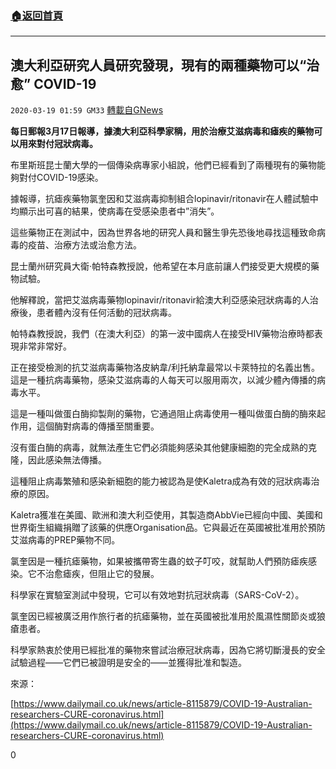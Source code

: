 ###  [:house:返回首頁](https://github.com/ourhimalayas/txt)
---

## 澳大利亞研究人員研究發現，現有的兩種藥物可以“治愈” COVID-19
`2020-03-19 01:59 GM33` [轉載自GNews](https://gnews.org/zh-hant/145001/)

**每日郵報3月17日報導，據澳大利亞科學家稱，用於治療艾滋病毒和瘧疾的藥物可以用來對付冠狀病毒。**

布里斯班昆士蘭大學的一個傳染病專家小組說，他們已經看到了兩種現有的藥物能夠對付COVID-19感染。

據報導，抗瘧疾藥物氯奎因和艾滋病毒抑制組合lopinavir/ritonavir在人體試驗中均顯示出可喜的結果，使病毒在受感染患者中”消失”。

這些藥物正在測試中，因為世界各地的研究人員和醫生爭先恐後地尋找這種致命病毒的疫苗、治療方法或治愈方法。

昆士蘭州研究員大衛·帕特森教授說，他希望在本月底前讓人們接受更大規模的藥物試驗。

他解釋說，當把艾滋病毒藥物lopinavir/ritonavir給澳大利亞感染冠狀病毒的人治療後，患者體內沒有任何活動的冠狀病毒。

帕特森教授說，我們（在澳大利亞）的第一波中國病人在接受HIV藥物治療時都表現非常非常好。

正在接受檢測的抗艾滋病毒藥物洛皮納韋/利托納韋最常以卡萊特拉的名義出售。這是一種抗病毒藥物，感染艾滋病毒的人每天可以服用兩次，以減少體內傳播的病毒水平。

這是一種叫做蛋白酶抑製劑的藥物，它通過阻止病毒使用一種叫做蛋白酶的酶來起作用，這個酶對病毒的傳播至關重要。

沒有蛋白酶的病毒，就無法產生它們必須能夠感染其他健康細胞的完全成熟的克隆，因此感染無法傳播。

這種阻止病毒繁殖和感染新細胞的能力被認為是使Kaletra成為有效的冠狀病毒治療的原因。

Kaletra獲准在美國、歐洲和澳大利亞使用，其製造商AbbVie已經向中國、美國和世界衛生組織捐贈了該藥的供應Organisation品。它與最近在英國被批准用於預防艾滋病毒的PREP藥物不同。

氯奎因是一種抗瘧藥物，如果被攜帶寄生蟲的蚊子叮咬，就幫助人們預防瘧疾感染。它不治愈瘧疾，但阻止它的發展。

科學家在實驗室測試中發現，它可以有效地對抗冠狀病毒（SARS-CoV-2）。

氯奎因已經被廣泛用作旅行者的抗瘧藥物，並在英國被批准用於風濕性關節炎或狼瘡患者。

科學家熱衷於使用已經批准的藥物來嘗試治療冠狀病毒，因為它將切斷漫長的安全試驗過程——它們已被證明是安全的——並獲得批准和製造。

來源：

[https://www.dailymail.co.uk/news/article-8115879/COVID-19-Australian-researchers-CURE-coronavirus.html](https://www.dailymail.co.uk/news/article-8115879/COVID-19-Australian-researchers-CURE-coronavirus.html)

0
